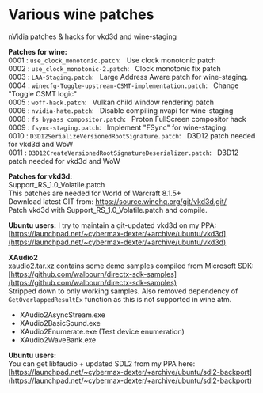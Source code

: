 # Various wine patches
nVidia patches &amp; hacks for vkd3d and wine-staging

**Patches for wine:**  
0001 : `use_clock_monotonic.patch`:&nbsp;&nbsp;	Use clock monotonic patch  
0002 : `use_clock_monotonic-2.patch`:&nbsp;&nbsp; Clock monotonic fix patch  
0003 : `LAA-Staging.patch`:&nbsp;&nbsp;	Large Address Aware patch for wine-staging.  
0004 : `winecfg-Toggle-upstream-CSMT-implementation.patch`:&nbsp;&nbsp; Change "Toggle CSMT logic"  
0005 : `woff-hack.patch`:&nbsp;&nbsp; Vulkan child window rendering patch  
0006 : `nvidia-hate.patch`:&nbsp;&nbsp; Disable compiling nvapi for wine-staging  
0008 : `fs_bypass_compositor.patch`:&nbsp;&nbsp; Proton FullScreen compositor hack  
0009 : `fsync-staging.patch`:&nbsp;&nbsp; Implement "FSync" for wine-staging.  
0010 : `D3D12SerializeVersionedRootSignature.patch`:&nbsp;&nbsp; D3D12 patch needed for vkd3d and WoW  
0011 : `D3D12CreateVersionedRootSignatureDeserializer.patch`:&nbsp;&nbsp; D3D12 patch needed for vkd3d and WoW  

**Patches for vkd3d:**  
Support_RS_1.0_Volatile.patch  
This patches are needed for World of Warcraft 8.1.5+  
Download latest GIT from: https://source.winehq.org/git/vkd3d.git/  
Patch vkd3d with Support_RS_1.0_Volatile.patch and compile.  

**Ubuntu users:**
I try to maintain a git-updated vkd3d on my PPA: [https://launchpad.net/~cybermax-dexter/+archive/ubuntu/vkd3d](https://launchpad.net/~cybermax-dexter/+archive/ubuntu/vkd3d)  

**XAudio2**  
xaudio2.tar.xz contains some demo samples compiled from Microsoft SDK:  
[https://github.com/walbourn/directx-sdk-samples](https://github.com/walbourn/directx-sdk-samples)  
Stripped down to only working samples. Also removed dependency of `GetOverlappedResultEx` function as this is not supported in wine atm.  
 - XAudio2AsyncStream.exe  
 - XAudio2BasicSound.exe  
 - XAudio2Enumerate.exe (Test device enumeration)  
 - XAudio2WaveBank.exe  

**Ubuntu users:**  
You can get libfaudio + updated SDL2 from my PPA here: [https://launchpad.net/~cybermax-dexter/+archive/ubuntu/sdl2-backport](https://launchpad.net/~cybermax-dexter/+archive/ubuntu/sdl2-backport)  
